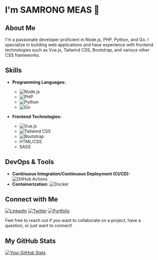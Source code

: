 # I'm SAMRONG MEAS 👋

## About Me

I'm a passionate developer proficient in Node.js, PHP, Python, and Go. I specialize in building web applications and have experience with frontend technologies such as Vue.js, Tailwind CSS, Bootstrap, and various other CSS frameworks.

## Skills

- **Programming Languages:** 
  - ![Node.js](https://img.shields.io/badge/Node.js-339933?logo=node.js&logoColor=white)
  - ![PHP](https://img.shields.io/badge/PHP-777BB4?logo=php&logoColor=white)
  - ![Python](https://img.shields.io/badge/Python-3776AB?logo=python&logoColor=white)
  - ![Go](https://img.shields.io/badge/Go-00ADD8?logo=go&logoColor=white)

- **Frontend Technologies:**
  - ![Vue.js](https://img.shields.io/badge/Vue.js-4FC08D?logo=vue.js&logoColor=white)
  - ![Tailwind CSS](https://img.shields.io/badge/Tailwind_CSS-38B2AC?logo=tailwind-css&logoColor=white)
  - ![Bootstrap](https://img.shields.io/badge/Bootstrap-563D7C?logo=bootstrap&logoColor=white)
  - HTML/CSS
  - SASS

## DevOps & Tools

- **Continuous Integration/Continuous Deployment (CI/CD):** ![GitHub Actions](https://img.shields.io/badge/GitHub%20Actions-2088FF?logo=github-actions&logoColor=white)
- **Containerization:** ![Docker](https://img.shields.io/badge/Docker-2496ED?logo=docker&logoColor=white)


## Connect with Me

[![LinkedIn](https://img.shields.io/badge/LinkedIn-Connect-blue)]([https://jcorp-web.pages.dev/](https://jcorp-web.pages.dev/))
[![Twitter](https://img.shields.io/twitter/follow/yourtwitterhandle?style=social)]([https://twitter.com/yourtwitterhandle](https://x.com/j_corp_kh)](https://x.com/j_corp_kh))
[![Portfolio](https://img.shields.io/badge/Portfolio-Visit-red)](https://yourportfolio.com)

Feel free to reach out if you want to collaborate on a project, have a question, or just want to connect!

## My GitHub Stats

[![Your GitHub Stats](https://github-readme-stats.vercel.app/api?username=meassamrong&show_icons=true&hide_border=true)](https://github.com/meassamrong)

 <!--START_SECTION:waka--><!--END_SECTION:waka-->

